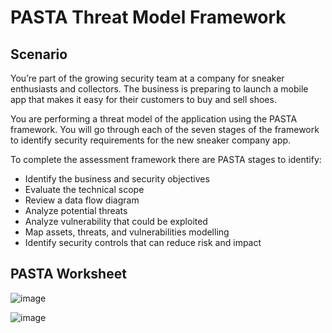 # PASTA Threat Model Framework

## Scenario  

You’re part of the growing security team at a company for sneaker enthusiasts and collectors. The business is preparing to launch a mobile app that makes it easy for their customers to buy and sell shoes. 

You are performing a threat model of the application using the PASTA framework. You will go through each of the seven stages of the framework to identify security requirements for the new sneaker company app.

To complete the assessment framework there are PASTA stages to identify:
  * Identify the business and security objectives
  * Evaluate the technical scope
  * Review a data flow diagram
  * Analyze potential threats
  * Analyze vulnerability that could be exploited 
  * Map assets, threats, and vulnerabilities modelling
  * Identify security controls that can reduce risk and impact


## PASTA Worksheet  


![image](https://github.com/user-attachments/assets/810da102-7b0b-4252-a4f5-8c60df178dc4)


![image](https://github.com/user-attachments/assets/f5546a65-1bbf-4c89-ac4a-5e19a45f1e77)





